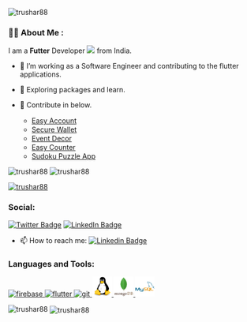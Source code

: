 <p align="left"> <img src="https://user-images.githubusercontent.com/95899209/214271162-dbbd51e2-eb2c-462e-9103-36e4ff6b149a.png" alt="trushar88" /> </p>

### :man_technologist: About Me :
I am a **Futter** Developer <img src="https://media.giphy.com/media/WUlplcMpOCEmTGBtBW/giphy.gif" width="30"> from India.
- :telescope: I’m working as a Software Engineer and contributing to the flutter applications.

- :seedling: Exploring packages and learn.

- :iphone: Contribute in below.
  - [Easy Account](https://play.google.com/store/apps/details?id=com.nat.easyaccount) <img  src="https://play-lh.googleusercontent.com/myDL24tb2RmbbWV-XBXIQlnjt2d2XhUyREXcX2O9Yx07Y3cEmBY7NrnfiDl5WYr4PQ=w240-h480-rw" width="15" height="15" />
  - [Secure Wallet](https://play.google.com/store/apps/details?id=com.nat.securewallet) <img  src="https://play-lh.googleusercontent.com/dO8mQICYFA05ylTYH3JBLqWPswwtbaC9t4uU9etqThvU8dwzv51QUMayMH_PmOTVSA=w240-h480-rw" width="15" height="15" />
  - [Event Decor](https://play.google.com/store/apps/details?id=com.nat.eventdecor) <img  src="https://play-lh.googleusercontent.com/VDB_Rc0Kfbvz7uBjZZkTRzQykdqqOvsNXdOp1-5jrxolcFV-dGHOVbkOS382GVlsCQ=w240-h480-rw" width="15" height="15" />
  - [Easy Counter](https://play.google.com/store/apps/details?id=com.nat.easycounter) <img  src="https://play-lh.googleusercontent.com/cmDmnLEnQ2wpZF4SOGMfVBn_4KB9ullJZvxtGtbf61xNojLc8LunYyBukqVM0TI_ndc=w240-h480-rw" width="15" height="15" />
  - [Sudoku Puzzle App](https://play.google.com/store/apps/details?id=com.nat.sudokuapp) <img  src="https://play-lh.googleusercontent.com/7FgPI9bxglPSpIRJpQDC2HTJKQ_sqiq4ObGo6Q-kfBXMw_KqwnBgrG6NKiWBfSqCxA=w240-h480-rw" width="15" height="15" />
  

<p align="left"> <img src="https://img.shields.io/github/contributors/trushar88/awesome-github-profile-readme-templates.svg?color=green" alt="trushar88" />   <img src="https://komarev.com/ghpvc/?username=trushar88&label=Profile%20views&color=0e75b6&style=flat" alt="trushar88" /> </p>

<p align="left"> <a href="https://github.com/ryo-ma/github-profile-trophy"><img src="https://github-profile-trophy.vercel.app/?username=trushar88" alt="trushar88" /></a> </p>


<h3 align="left">Social:</h3>

[![Twitter Badge](https://img.shields.io/badge/Twitter-Profile-informational?style=flat&logo=twitter&logoColor=white&color=1CA2F1)](https://twitter.com/TrusharMistry8)
[![LinkedIn Badge](https://img.shields.io/badge/LinkedIn-Profile-informational?style=flat&logo=linkedin&logoColor=white&color=0D76A8)](https://www.linkedin.com/in/trushar-mistry-2b00171b1/)

- :mailbox: How to reach me: [![Linkedin Badge](https://img.shields.io/badge/LinkedIn-Profile-informational?style=flat&logo=linkedin&logoColor=white&color=0D76A8)](https://www.linkedin.com/in/trushar-mistry-2b00171b1/)


<h3 align="left">Languages and Tools:</h3>
<p align="left"> <a href="https://firebase.google.com/" target="_blank" rel="noreferrer"> <img src="https://www.vectorlogo.zone/logos/firebase/firebase-icon.svg" alt="firebase" width="40" height="40"/> </a> <a href="https://flutter.dev" target="_blank" rel="noreferrer"> <img src="https://www.vectorlogo.zone/logos/flutterio/flutterio-icon.svg" alt="flutter" width="40" height="40"/> </a> <a href="https://git-scm.com/" target="_blank" rel="noreferrer"> <img src="https://www.vectorlogo.zone/logos/git-scm/git-scm-icon.svg" alt="git" width="40" height="40"/> </a> <a href="https://www.linux.org/" target="_blank" rel="noreferrer"> <img src="https://raw.githubusercontent.com/devicons/devicon/master/icons/linux/linux-original.svg" alt="linux" width="40" height="40"/> </a> <a href="https://www.mongodb.com/" target="_blank" rel="noreferrer"> <img src="https://raw.githubusercontent.com/devicons/devicon/master/icons/mongodb/mongodb-original-wordmark.svg" alt="mongodb" width="40" height="40"/> </a> <a href="https://www.mysql.com/" target="_blank" rel="noreferrer"> <img src="https://raw.githubusercontent.com/devicons/devicon/master/icons/mysql/mysql-original-wordmark.svg" alt="mysql" width="40" height="40"/> </a> </p>



<p><img align="left" src="https://github-readme-stats.vercel.app/api/top-langs?username=trushar88&show_icons=true&locale=en&layout=compact" alt="trushar88" /></p>

<p>&nbsp;<img align="center" src="https://github-readme-stats.vercel.app/api?username=trushar88&show_icons=true&locale=en" alt="trushar88" /></p>
